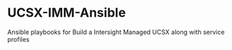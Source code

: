 # UCSX-IMM-Ansible
Ansible playbooks for Build a  Intersight Managed UCSX  along with service profiles 
